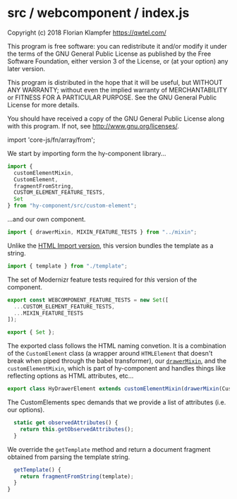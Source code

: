 # src / webcomponent / index.js
Copyright (c) 2018 Florian Klampfer <https://qwtel.com/>

This program is free software: you can redistribute it and/or modify
it under the terms of the GNU General Public License as published by
the Free Software Foundation, either version 3 of the License, or
(at your option) any later version.

This program is distributed in the hope that it will be useful,
but WITHOUT ANY WARRANTY; without even the implied warranty of
MERCHANTABILITY or FITNESS FOR A PARTICULAR PURPOSE.  See the
GNU General Public License for more details.

You should have received a copy of the GNU General Public License
along with this program.  If not, see <http://www.gnu.org/licenses/>.

import 'core-js/fn/array/from';

We start by importing form the hy-component library...


```js
import {
  customElementMixin,
  CustomElement,
  fragmentFromString,
  CUSTOM_ELEMENT_FEATURE_TESTS,
  Set
} from "hy-component/src/custom-element";
```

...and our own component.


```js
import { drawerMixin, MIXIN_FEATURE_TESTS } from "../mixin";
```

Unlike the [HTML Import version](./html-import.md), this version bundles the template
as a string.


```js
import { template } from "./template";
```

The set of Modernizr feature tests required for *this* version of the component.


```js
export const WEBCOMPONENT_FEATURE_TESTS = new Set([
  ...CUSTOM_ELEMENT_FEATURE_TESTS,
  ...MIXIN_FEATURE_TESTS
]);

export { Set };
```

The exported class follows the HTML naming convetion.
It is a combination of the `CustomElement` class (a wrapper around `HTMLElement` that
doesn't break when piped through the babel transformer),
our [`drawerMixin`](../mixin/index.md),
and the `customElementMixin`, which is part of hy-component and handles things like
reflecting options as HTML attributes, etc...


```js
export class HyDrawerElement extends customElementMixin(drawerMixin(CustomElement)) {
```

The CustomElements spec demands that we provide a list of attributes (i.e. our options).


```js
  static get observedAttributes() {
    return this.getObservedAttributes();
  }
```

We override the `getTemplate` method and return a document fragment
obtained from parsing the template string.


```js
  getTemplate() {
    return fragmentFromString(template);
  }
}
```


